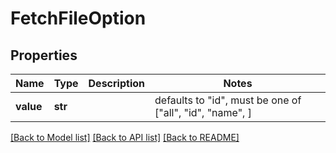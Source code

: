 # FetchFileOption


## Properties
Name | Type | Description | Notes
------------ | ------------- | ------------- | -------------
**value** | **str** |  | defaults to "id",  must be one of ["all", "id", "name", ]

[[Back to Model list]](../README.md#documentation-for-models) [[Back to API list]](../README.md#documentation-for-api-endpoints) [[Back to README]](../README.md)


